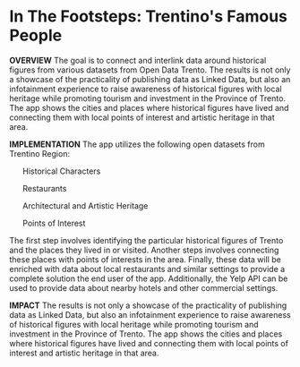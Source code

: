# In The Footsteps: Trentino's Famous People

<b>OVERVIEW</b>
The goal is to connect and interlink data around historical figures from various datasets from Open Data Trento. The results is not only a showcase of the practicality of publishing data as Linked Data, but also an infotainment experience to raise awareness of historical figures with local heritage while promoting tourism and investment in the Province of Trento. The app shows the cities and places where historical figures have lived and connecting them with local points of interest and artistic heritage in that area.

<b>IMPLEMENTATION</b>
The app utilizes the following open datasets from Trentino Region:
<ul>Historical Characters</ul>
<ul>Restaurants</ul>
<ul>Architectural and Artistic Heritage</ul>
<ul>Points of Interest</ul>
The first step involves identifying the particular historical figures of Trento and the places they lived in or visited. Another steps involves connecting these places with points of interests in the area. Finally, these data will be enriched with data about  local restaurants and similar settings to provide a complete solution the end user of the app.
Additionally, the Yelp API can be used to provide data about nearby hotels and other commercial settings.

<b>IMPACT</b>
The results is not only a showcase of the practicality of publishing data as Linked Data, but also an infotainment experience to raise awareness of historical figures with local heritage while promoting tourism and investment in the Province of Trento. The app shows the cities and places where historical figures have lived and connecting them with local points of interest and artistic heritage in that area.
